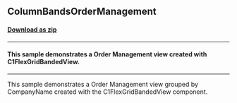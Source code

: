 ## ColumnBandsOrderManagement
#### [Download as zip](https://grapecity.github.io/DownGit/#/home?url=https://github.com/GrapeCity/ComponentOne-WinForms-Samples/tree/master/NetFramework\FlexGrid\VB\ColumnBandsOrderManagment)
____
#### This sample demonstrates a Order Management view created with C1FlexGridBandedView.
____
This sample demonstrates a Order Management view grouped by CompanyName created with the C1FlexGridBandedView component.

